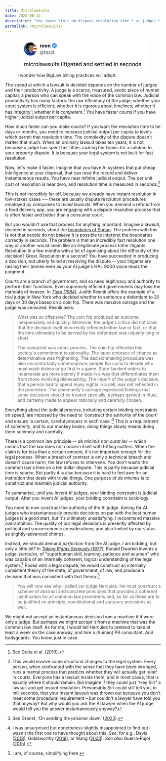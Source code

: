 ```yaml
---
title: Microlawsuits
date: 2024-08-22
description: "the lower limit on dispute resolution time • ai judges • slowness as legitimacy • dworkin's dream"
permalink: /microlawsuits/
---
```

<figure>
<img class="invert" src="/assets/img/microlawsuits.png"/>
<figcaption>I wonder how BigLaw billing practices will adapt.</figcaption>
</figure>

The speed at which a lawsuit is decided depends on the number of judges and their productivity. A judge is a scarce, treasured, exotic piece of human capital; a person who can speak with the voice of the common law. Judicial productivity has many factors: the raw efficiency of the judge; whether your court system is efficient; whether it is rigorous about timelines; whether it has integrity'; whether it is *competent*.[^1] You have faster courts if you have higher judicial output per capita.

How much faster can you make courts? If you want the resolution time to be days or months, you need to increase judicial output per capita to levels which permit that resolution time. The complexity of the dispute doesn't matter that much. When an ordinary lawsuit takes ten years, it is not because a judge has spent her fifties racking her brains for a solution to your property dispute. It is because your legal system is not built for fast resolution. 

Now, let's make it faster. Imagine that you have AI systems that put cheap intelligence at your disposal, that can read the record and deliver instantaneous results. You have near infinite judicial output. The per unit cost of resolution is near zero, and resolution time is measured in seconds.[^2]

This is not incredibly far off, because we already have instant resolution in low-stakes cases --- these are usually dispute resolution procedures employed by companies to *avoid* lawsuits. When you demand a refund from a food delivery app, you are engaging with a dispute resolution process that is often faster and better than a consumer court.

But you wouldn't use that process for anything important. Imagine a lawsuit, decided in seconds, about the [boundaries of Sudan](https://en.wikipedia.org/wiki/Abyei#Arbitration_by_a_panel_under_the_Permanent_Court_of_Arbitration). The problem with this is not that people do not *believe* it is possible to interpret the boundaries correctly in seconds. The problem is that an incredibly fast resolution one way or another would seem like an illegitimate *process* tothe litigants. Resolution in a few months with a lot of agonising about the difficulty of the decision? Great. Resolution in a second? You have succeeded in producing a decision, but utterly failed at resolving the dispute -- your litigants are raising their armies even as your AI judge's HAL 9000 voice reads the judgment. 

Courts are a branch of government, and so need legitimacy and authority to perform their functions. Even supremely efficient governments may lose the mandate of heaven. In [*Tiers (1984)*](https://openyls.law.yale.edu/handle/20.500.13051/5336), Judith Resnik offers the example of a trial judge in New York who decided whether to sentence a defendant to 20 days or 30 days based on a coin flip. There was massive outrage and the judge was censured. Resnik asks: 

> What was so offensive? The coin flip produced an outcome, inexpensively and quickly. Moreover, the judge's critics did not claim that the decision itself incorrectly reflected either law or fact, or that the time ultimately to be served by the defendant was unjustly long or short.
>
> The complaint was about process. The coin flip offended this society's commitment to rationality. The open embrace of chance as determinative was frightening. The decisionmaking procedure was also uncomfortably commonplace; people flip coins to decide who must wash dishes or go first in a game. State-backed orders to incarcerate are more seemly if made in a way that differentiates them from those involving dishwashing. The import of the judge's decision, that a person had to spend many nights in a cell, was not reflected in the procedure. The community's outrage expressed feelings that some decisions should be treated specially, perhaps garbed in ritual, and certainly made to appear rationally and carefully chosen.

Everything about the judicial process, including certain binding constraints on speed, are imposed by the need to 'construct the authority of the court' and ensure 'a certain, careful process in each case.'[^3] This is a requirement of *solemnity*, and to our monkey brains, doing things slowly means doing them solemnly and carefully. 

There is a common law principle -- *de minimis non curat lex* -- which means that the law does not concern itself with trifling matters. When the claim is for less than a certain amount, it's not important enough for the legal process. When a breach of contract is only a technical breach and doesn't cause harm, the law refuses to intervene. You don't waste the common law's time on a ten dollar dispute. This is partly because judicial time is scarce. But partly it is also because it is hard to feel awe for an institution that deals with trivial things. One purpose of *de minimis* is to construct and maintain judicial authority.

To summarise, until you invent AI judges, your binding constraint is judicial output. After you invent AI judges, your binding constraint is sociology. 

You need to now construct the authority of the AI judge. Aiming for AI judges who instantaneously provide decisions on par with the best human judges is a good start, but it's ultimately unsatisfying. I recommend massive overambition. The quality of our legal decisions is presently affected by political and socioeconomic considerations; and also limited by our status as slightly-advanced chimps. 

Instead, we should demand *perfection* from the AI judge. I am kidding, but only a little bit? In [*Taking Rights Seriously (1977)*](https://en.wikipedia.org/wiki/Taking_Rights_Seriously), Ronald Dworkin invents a judge, *Hercules*, of "superhuman skill, learning, patience and acumen" who was capable of an internally coherent, logical understanding of the legal system.[^4] Posed with a legal dispute, he would construct an internally consistent theory of the state, of government, of law, and produce a decision that was consistent with that theory:[^5] 

> You will now see why I called our judge Hercules. He must construct a scheme of abstract and concrete principles that provides a coherent justification for all common law precedents and, so far as these are to be justified on principle, constitutional and statutory provisions as well.

We might not accept an instantaneous decision from a machine if it were only a judge. But perhaps we might accept it from a machine that was the common law itself. As for me, I would tell Hercules to pretend to take at least a week on the case anyway, and hire a (human) PR consultant. And bodyguards. You know, just in case.

[^1]: See Dutta et al. [(2019)](https://www.nipfp.org.in/media/medialibrary/2019/03/WP_2019_258.pdf).
[^2]: This would involve some structural changes to the legal system. Every person, when confronted with the sense that they have been wronged, runs a mental process that predicts whether they will actually get relief in courts. Everyone has a lawsuit inside them, and in most cases, that is exactly where it should remain. But imagine if they could just “Hey Siri” a lawsuit and get instant resolution. Presumably Siri could still tell you, in milliseconds, that your instant lawsuit was thrown out because you don’t meet some procedural requirement – but couldn’t a lawyer have told you that anyway? But why would you ask the AI lawyer when the AI judge would tell you the answer instantaneously anyway? 
[^3]: See Granet, ‘On sending the prisoner down’ ([2023](https://www.legalstyle.co.uk/2023/03/on-sending-prisoner-down.html)).
[^4]: I was unsurprised but nonetheless slightly disappointed to find out I wasn't the first one to have thought about this. *See*, for e.g., Davis ([2018](https://scholarlycommons.law.cwsl.edu/cgi/viewcontent.cgi?article=1666&context=cwlr)), Goldsworthy ([2019](https://papers.ssrn.com/sol3/papers.cfm?abstract_id=3774717)), or Wang ([2023](https://www.scirp.org/pdf/blr_2023121115461225.pdf)). *See also* Guerra-Pujol ([2015](https://papers.ssrn.com/sol3/papers.cfm?abstract_id=2548166)).
[^5]:I am, of course, simplifying here.

